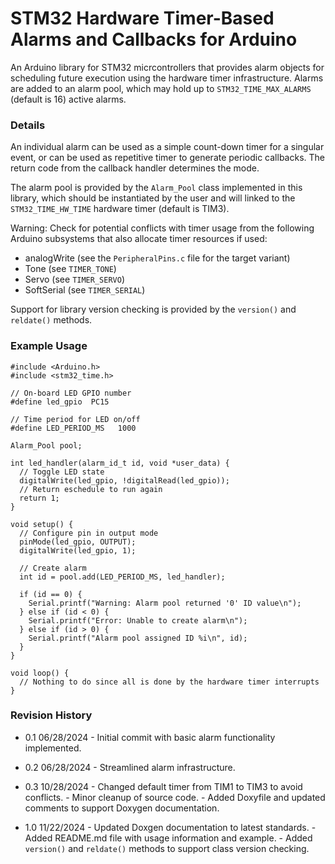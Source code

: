 # STM32 Hardware Timer-Based Alarms and Callbacks for Arduino

An Arduino library for STM32 micrcontrollers that provides alarm 
objects for scheduling future execution using the hardware timer
infrastructure.  Alarms are added to an alarm pool, which may hold up
to `STM32_TIME_MAX_ALARMS` (default is 16) active alarms.

### Details

An individual alarm can be used as a simple count-down timer for a singular
event, or can be used as repetitive timer to generate periodic callbacks.
The return code from the callback handler determines the mode.

The alarm pool is provided by the `Alarm_Pool` class implemented in this
library, which should be instantiated by the user and will linked to the 
`STM32_TIME_HW_TIME` hardware timer (default is TIM3).

 Warning: Check for potential conflicts with timer usage from the following
 Arduino subsystems that also allocate timer resources if used:
 + analogWrite (see the `PeripheralPins.c` file for the target variant)
 + Tone (see `TIMER_TONE`)
 + Servo (see `TIMER_SERVO`)
 + SoftSerial (see `TIMER_SERIAL`)

Support for library version checking is provided by the `version()` 
and `reldate()` methods.

### Example Usage

    #include <Arduino.h>
    #include <stm32_time.h>

    // On-board LED GPIO number
    #define led_gpio  PC15

    // Time period for LED on/off
    #define LED_PERIOD_MS   1000

    Alarm_Pool pool;

    int led_handler(alarm_id_t id, void *user_data) {
      // Toggle LED state
      digitalWrite(led_gpio, !digitalRead(led_gpio));
      // Return eschedule to run again
      return 1;
    }

    void setup() {
      // Configure pin in output mode
      pinMode(led_gpio, OUTPUT);
      digitalWrite(led_gpio, 1);

      // Create alarm
      int id = pool.add(LED_PERIOD_MS, led_handler);

      if (id == 0) {
        Serial.printf("Warning: Alarm pool returned '0' ID value\n");
      } else if (id < 0) {
        Serial.printf("Error: Unable to create alarm\n");
      } else if (id > 0) {
        Serial.printf("Alarm pool assigned ID %i\n", id);
      }
    } 

    void loop() {
      // Nothing to do since all is done by the hardware timer interrupts
    }

### Revision History

* 0.1   06/28/2024
        - Initial commit with basic alarm functionality implemented.

* 0.2   06/28/2024
        - Streamlined alarm infrastructure.

* 0.3   10/28/2024
        - Changed default timer from TIM1 to TIM3 to avoid conflicts.
        - Minor cleanup of source code.
        - Added Doxyfile and updated comments to support Doxygen documentation.

* 1.0   11/22/2024
        - Updated Doxgen documentation to latest standards.
        - Added README.md file with usage information and example.
        - Added `version()` and `reldate()` methods to support
          class version checking.


